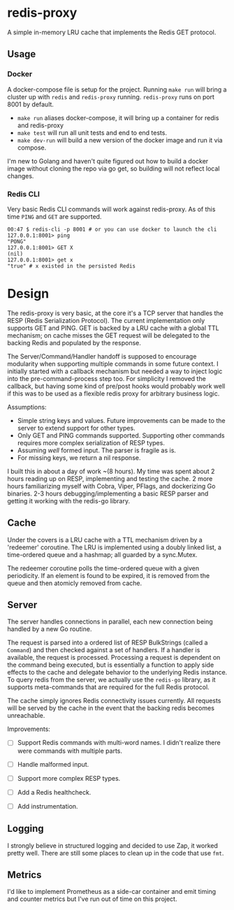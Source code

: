 # redis-proxy
A simple in-memory LRU cache that implements the Redis GET protocol.

## Usage

### Docker

A docker-compose file is setup for the project. Running `make run` will bring
a cluster up with `redis` and `redis-proxy` running. `redis-proxy` runs on port 8001
by default.

* `make run` aliases docker-compose, it will bring up a container for redis and redis-proxy
* `make test` will run all unit tests and end to end tests.
* `make dev-run` will build a new version of the docker image and run it via compose.

I'm new to Golang and haven't quite figured out how to build a docker image without cloning the repo via go get, so building will not reflect local changes.

### Redis CLI

Very basic Redis CLI commands will work against redis-proxy. As of this time `PING` and `GET` are supported.

```
00:47 $ redis-cli -p 8001 # or you can use docker to launch the cli
127.0.0.1:8001> ping
"PONG"
127.0.0.1:8001> GET X
(nil)
127.0.0.1:8001> get x
"true" # x existed in the persisted Redis
```

# Design
The redis-proxy is very basic, at the core it's a TCP server that handles the RESP (Redis Serialization Protocol). The current implementation only supports GET and PING. GET is backed by a LRU cache with a global TTL mechanism; on cache misses the GET request will be delegated to the backing Redis and populated by the response.

The Server/Command/Handler handoff is supposed to encourage modularity when supporting multiple commands in some future context. I initially started with a callback mechanism but needed a way to inject logic into the pre-command-process step too. For simplicity I removed the callback, but
having some kind of pre/post hooks would probably work well if this was to be used as a flexible redis proxy for arbitrary business logic.

Assumptions:
* Simple string keys and values. Future improvements can be made to the server to extend support for other types.
* Only GET and PING commands supported. Supporting other commands requires more complex serialization of RESP types.
* Assuming _well_ formed input. The parser is fragile as is.
* For missing keys, we return a nil response.

I built this in about a day of work ~(8 hours). My time was spent about 2 hours reading up on RESP, implementing and testing the cache. 2 more hours familiarizing myself with Cobra, Viper, PFlags, and dockerizing Go binaries. 2-3 hours debugging/implementing a basic RESP parser and getting it working with the redis-go library.

## Cache
Under the covers is a LRU cache with a TTL mechanism driven by a 'redeemer' coroutine. The LRU is implemented
using a doubly linked list, a time-ordered queue and a hashmap; all guarded by a sync.Mutex.

The redeemer coroutine polls the time-ordered queue with a given periodicity. If an element is found to be expired,
it is removed from the queue and then atomicly removed from cache.

## Server
The server handles connections in parallel, each new connection being handled by a new Go routine.

The request is parsed into a ordered list of RESP BulkStrings (called a `Command`) and then checked against
a set of handlers. If a handler is available, the request is processed. Processing a request is dependent on the
command being executed, but is essentially a function to apply side effects to the cache and delegate behavior to
the underlying Redis instance. To query redis from the server, we actually use the `redis-go` library, as it supports meta-commands that are required for the full Redis protocol.

The cache simply ignores Redis connectivity issues currently. All requests will be served by the cache in the event that the
backing redis becomes unreachable.

Improvements:

* [ ] Support Redis commands with multi-word names. I didn't realize there were commands with multiple parts.
* [ ] Handle malformed input.
* [ ] Support more complex RESP types.
* [ ] Add a Redis healthcheck.
* [ ] Add instrumentation.


## Logging

I strongly believe in structured logging and decided to use Zap, it worked pretty well. There are still some places to clean up in the code that use `fmt`.

## Metrics

I'd like to implement Prometheus as a side-car container and emit timing and counter metrics but I've run out of time on this project.
